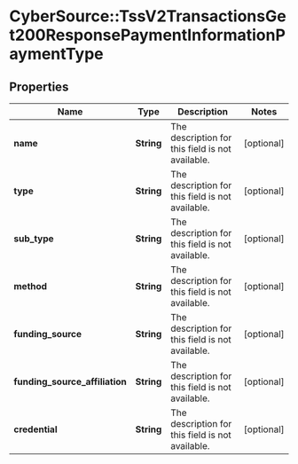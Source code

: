 # CyberSource::TssV2TransactionsGet200ResponsePaymentInformationPaymentType

## Properties
Name | Type | Description | Notes
------------ | ------------- | ------------- | -------------
**name** | **String** | The description for this field is not available. | [optional] 
**type** | **String** | The description for this field is not available. | [optional] 
**sub_type** | **String** | The description for this field is not available. | [optional] 
**method** | **String** | The description for this field is not available. | [optional] 
**funding_source** | **String** | The description for this field is not available. | [optional] 
**funding_source_affiliation** | **String** | The description for this field is not available. | [optional] 
**credential** | **String** | The description for this field is not available. | [optional] 


